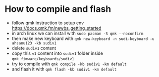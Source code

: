 # How to compile and flash 

- follow qmk instruction to setup env https://docs.qmk.fm/newbs_getting_started 
- in arch linux we can install with `sudo pacman -S qmk --noconfirm`
- then make new keyboard with `qmk new-keyboard -n sudi-keyboard -u ahsanu123 -kb sudiv1`
- delete `sudiv1` content
- copy this `v1` content into `sudiv1` folder inside `qmk_fimware/keyboards/sudiv1`
- try to compile with `qmk compile -kb sudiv1 -km default`
- and flash it with `qmk flash -kb sudiv1 -km default`

